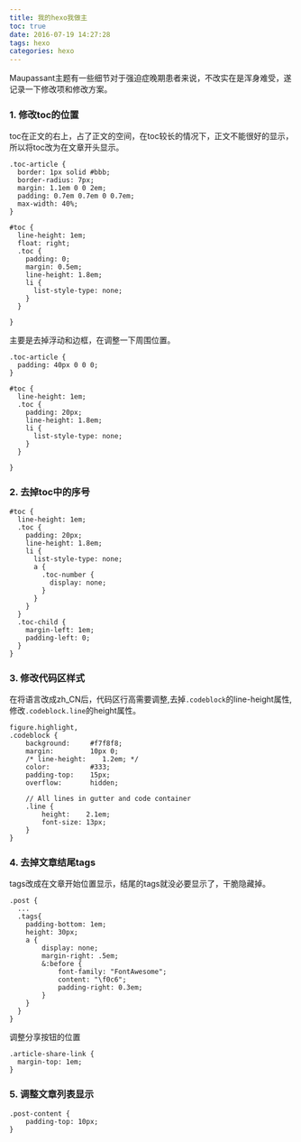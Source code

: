 ```yaml
---
title: 我的hexo我做主
toc: true
date: 2016-07-19 14:27:28
tags: hexo
categories: hexo
---
```


Maupassant主题有一些细节对于强迫症晚期患者来说，不改实在是浑身难受，遂记录一下修改项和修改方案。

### 1. 修改toc的位置
toc在正文的右上，占了正文的空间，在toc较长的情况下，正文不能很好的显示，所以将toc改为在文章开头显示。

```
.toc-article {
  border: 1px solid #bbb;
  border-radius: 7px;
  margin: 1.1em 0 0 2em;
  padding: 0.7em 0.7em 0 0.7em;
  max-width: 40%;
}

#toc {
  line-height: 1em;
  float: right;
  .toc {
    padding: 0;
    margin: 0.5em;
    line-height: 1.8em;
    li {
      list-style-type: none;
    }
  }

}
```
主要是去掉浮动和边框，在调整一下周围位置。
```
.toc-article {
  padding: 40px 0 0 0;
}

#toc {
  line-height: 1em;
  .toc {
    padding: 20px;
    line-height: 1.8em;
    li {
      list-style-type: none;
    }
  }

}
```
### 2. 去掉toc中的序号
```
#toc {
  line-height: 1em;
  .toc {
    padding: 20px;
    line-height: 1.8em;
    li {
      list-style-type: none;
      a {
        .toc-number {
          display: none;
        }
      }
    }
  }
  .toc-child {
    margin-left: 1em;
    padding-left: 0;
  }
}
```
### 3. 修改代码区样式
在将语言改成zh_CN后，代码区行高需要调整,去掉`.codeblock`的line-height属性,修改`.codeblock.line`的height属性。
```
figure.highlight,
.codeblock {
    background:     #f7f8f8;
    margin:         10px 0;
    /* line-height:    1.2em; */
    color:          #333;
    padding-top:    15px;
    overflow:       hidden;

    // All lines in gutter and code container
    .line {
        height:    2.1em;
        font-size: 13px;
    }
}
```

### 4. 去掉文章结尾tags
tags改成在文章开始位置显示，结尾的tags就没必要显示了，干脆隐藏掉。
```
.post {
  ...
  .tags{
    padding-bottom: 1em;
    height: 30px;
    a {
        display: none;
        margin-right: .5em;
        &:before {
            font-family: "FontAwesome";
            content: "\f0c6";
            padding-right: 0.3em;
        }
    }
  }
}
```
调整分享按钮的位置
```
.article-share-link {
  margin-top: 1em;
}
```

### 5. 调整文章列表显示

```
.post-content {
    padding-top: 10px;
}
```
